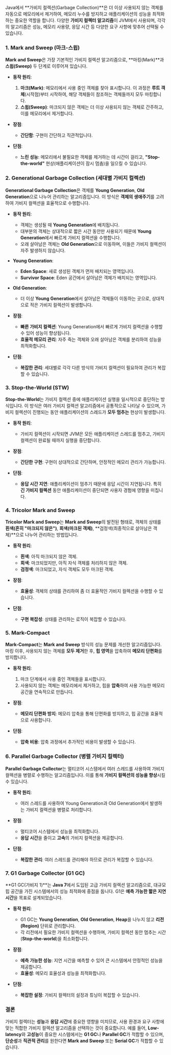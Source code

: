 Java에서 **가비지 컬렉션(Garbage Collection)**은 더 이상 사용되지 않는 객체를 자동으로 메모리에서 제거하여, 메모리 누수를 방지하고 애플리케이션의 성능을 최적화하는 중요한 역할을 합니다. 다양한 **가비지 컬렉터 알고리즘**이 JVM에서 사용되며, 각각의 알고리즘은 성능, 메모리 사용량, 응답 시간 등 다양한 요구 사항에 맞추어 선택될 수 있습니다.

### 1. **Mark and Sweep (마크-스윕)**

**Mark and Sweep**은 가장 기본적인 가비지 컬렉션 알고리즘으로, **마킹(Mark)**과 **스윕(Sweep)** 두 단계로 이루어져 있습니다.

- **동작 원리**:
    1. **마크(Mark)**: 메모리에서 사용 중인 객체를 찾아 표시합니다. 이 과정은 **루트 객체**(시작점)부터 시작하여, 해당 객체들이 참조하는 객체들까지 모두 마킹합니다.
    2. **스윕(Sweep)**: 마크되지 않은 객체는 더 이상 사용되지 않는 객체로 간주하고, 이를 메모리에서 제거합니다.

- **장점**:
    - **간단함**: 구현이 간단하고 직관적입니다.

- **단점**:
    - **느린 성능**: 메모리에서 불필요한 객체를 제거하는 데 시간이 걸리고, **"Stop-the-world"** 현상(애플리케이션이 잠시 멈춤)을 일으킬 수 있습니다.

### 2. **Generational Garbage Collection (세대별 가비지 컬렉션)**

**Generational Garbage Collection**은 객체를 **Young Generation**, **Old Generation**으로 나누어 관리하는 알고리즘입니다. 이 방식은 **객체의 생애주기**를 고려하여 가비지 컬렉션을 효율적으로 수행합니다.

- **동작 원리**:
    - 객체는 생성될 때 **Young Generation**에 배치됩니다.
    - 대부분의 객체는 상대적으로 짧은 시간 동안만 사용되기 때문에 **Young Generation**에서 빠르게 가비지 컬렉션을 수행합니다.
    - 오래 살아남은 객체는 **Old Generation**으로 이동하며, 이들은 가비지 컬렉션이 자주 발생하지 않습니다.

- **Young Generation**:
    - **Eden Space**: 새로 생성된 객체가 먼저 배치되는 영역입니다.
    - **Survivor Space**: Eden 공간에서 살아남은 객체가 배치되는 영역입니다.

- **Old Generation**:
    - 더 이상 **Young Generation**에서 살아남은 객체들이 이동하는 곳으로, 상대적으로 적은 가비지 컬렉션이 발생합니다.

- **장점**:
    - **빠른 가비지 컬렉션**: Young Generation에서 빠르게 가비지 컬렉션을 수행할 수 있어 성능이 향상됩니다.
    - **효율적 메모리 관리**: 자주 죽는 객체와 오래 살아남은 객체를 분리하여 성능을 최적화합니다.

- **단점**:
    - **복잡한 관리**: 세대별로 각각 다른 방식의 가비지 컬렉션이 필요하여 관리가 복잡할 수 있습니다.

### 3. **Stop-the-World (STW)**

**Stop-the-World**는 가비지 컬렉션 중에 애플리케이션 실행을 일시적으로 중단하는 방식입니다. 이 방식은 여러 가비지 컬렉션 알고리즘에서 공통적으로 나타날 수 있으며, 가비지 컬렉션이 진행되는 동안 애플리케이션의 스레드가 **모두 멈추는** 현상이 발생합니다.

- **동작 원리**:
    - 가비지 컬렉션이 시작되면 JVM은 모든 애플리케이션 스레드를 멈추고, 가비지 컬렉션이 완료될 때까지 실행을 중단합니다.

- **장점**:
    - **간단한 구현**: 구현이 상대적으로 간단하며, 안정적인 메모리 관리가 가능합니다.

- **단점**:
    - **응답 시간 지연**: 애플리케이션이 멈추기 때문에 응답 시간이 지연됩니다. 특히 **긴 가비지 컬렉션** 동안 애플리케이션이 중단되면 사용자 경험에 영향을 미칩니다.

### 4. **Tricolor Mark and Sweep**

**Tricolor Mark and Sweep**는 **Mark and Sweep**의 발전된 형태로, 객체의 상태를 **흰색(흔히 "마크되지 않은")**, **회색(마크된 객체)**, **검정색(최종적으로 살아남은 객체)**으로 나누어 관리하는 방법입니다.

- **동작 원리**:
    - **흰색**: 아직 마크되지 않은 객체.
    - **회색**: 마크되었지만, 아직 자식 객체를 처리하지 않은 객체.
    - **검정색**: 마크되었고, 자식 객체도 모두 마크된 객체.

- **장점**:
    - **효율성**: 객체의 상태를 관리하여 좀 더 효율적인 가비지 컬렉션을 수행할 수 있습니다.

- **단점**:
    - **구현 복잡성**: 상태를 관리하는 로직이 복잡할 수 있습니다.

### 5. **Mark-Compact**

**Mark-Compact**는 **Mark and Sweep** 방식의 성능 문제를 개선한 알고리즘입니다. 마킹 이후, 사용되지 않는 객체를 **모두 제거**한 후, **힙 영역**을 압축하여 **메모리 단편화**를 방지합니다.

- **동작 원리**:
    1. 마크 단계에서 사용 중인 객체들을 표시합니다.
    2. 사용되지 않는 객체는 메모리에서 제거하고, 힙을 **압축**하여 사용 가능한 메모리 공간을 연속적으로 만듭니다.

- **장점**:
    - **메모리 단편화 방지**: 메모리 압축을 통해 단편화를 방지하고, 힙 공간을 효율적으로 사용합니다.

- **단점**:
    - **압축 비용**: 압축 과정에서 추가적인 비용이 발생할 수 있습니다.

### 6. **Parallel Garbage Collector (병렬 가비지 컬렉터)**

**Parallel Garbage Collector**는 멀티코어 시스템에서 여러 스레드를 사용하여 가비지 컬렉션을 병렬로 수행하는 알고리즘입니다. 이를 통해 **가비지 컬렉션의 성능을 향상**시킬 수 있습니다.

- **동작 원리**:
    - 여러 스레드를 사용하여 Young Generation과 Old Generation에서 발생하는 가비지 컬렉션을 병렬로 처리합니다.

- **장점**:
    - 멀티코어 시스템에서 성능을 최적화합니다.
    - **응답 시간**을 줄이고 **고속**의 가비지 컬렉션을 제공합니다.

- **단점**:
    - **복잡한 관리**: 여러 스레드를 관리해야 하므로 관리가 복잡할 수 있습니다.

### 7. **G1 Garbage Collector (G1 GC)**

**G1 GC(가비지 1)**는 **Java 7**에서 도입된 고급 가비지 컬렉션 알고리즘으로, 대규모 힙 공간을 가진 시스템에서의 성능 최적화에 중점을 둡니다. G1은 **예측 가능한 짧은 지연 시간**을 목표로 설계되었습니다.

- **동작 원리**:
    - G1 GC는 **Young Generation**, **Old Generation**, **Heap**을 나누지 않고 **리전(Region)** 단위로 관리합니다.
    - 각 리전에서 필요한 가비지 컬렉션을 수행하며, 가비지 컬렉션 동안 멈추는 시간(**Stop-the-world**)을 최소화합니다.

- **장점**:
    - **예측 가능한 성능**: 지연 시간을 예측할 수 있어 큰 시스템에서 안정적인 성능을 제공합니다.
    - **효율성**: 메모리 효율성과 성능을 최적화합니다.

- **단점**:
    - **복잡한 설정**: 가비지 컬렉터의 설정과 튜닝이 복잡할 수 있습니다.

### 결론

가비지 컬렉터는 **성능**과 **응답 시간**에 중요한 영향을 미치므로, 사용 환경과 요구 사항에 맞는 적합한 가비지 컬렉션 알고리즘을 선택하는 것이 중요합니다. 예를 들어, **Low-latency**와 **고성능**이 중요한 시스템에서는 **G1 GC**나 **Parallel GC**가 적합할 수 있으며, **단순성**과 **직관적 관리**를 원한다면 **Mark and Sweep** 또는 **Serial GC**가 적합할 수 있습니다.